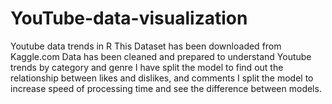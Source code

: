 # YouTube-data-visualization
Youtube data trends in R
This Dataset has been downloaded from Kaggle.com
Data has been cleaned and prepared to understand Youtube trends by category and genre
I have split the model to find out the relationship between likes and dislikes, and comments
I split the model to increase speed of processing time and see the difference between models. 
